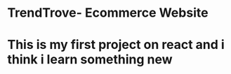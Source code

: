 # TrendTrove- Ecommerce Website
# This is my first project on react and i think i learn something new
